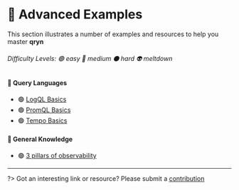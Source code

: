 # 🎱 Advanced Examples

This section illustrates a number of examples and resources to help you master **qryn**

###### Difficulty Levels: 🟢 easy 🔵 medium ⚫ hard 👽 meltdown


#### 🔎 Query Languages
- 🟢 [LogQL Basics](guide/logql.md)
- 🟢 [PromQL Basics](https://prometheus.io/docs/prometheus/latest/querying/basics/)
- 🟢 [Tempo Basics](https://grafana.com/docs/grafana/latest/datasources/tempo/#query-traces)
#### 📖 General Knowledge
- 🟢 [3 pillars of observability](https://peter.bourgon.org/blog/2017/02/21/metrics-tracing-and-logging.html)


---

?> Got an interesting link or resource? Please submit a [contribution](https://github.com/metrico/qryn-docs/edit/main/docs/examples.md)
